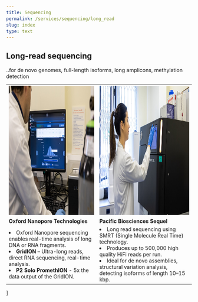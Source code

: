 ```yaml
---
title: Sequencing
permalink: /services/sequencing/long_read
slug: index
type: text
---
```


## Long-read sequencing 

..for de novo genomes, full-length isoforms, long amplicons, methylation detection

<div class="table">
  <table>
    <tr>
        <td><a href="https://nanoporetech.com/"><img src="/assets/images/machines/ont.jpg" width="350" height="350"/></a></td>
        <td><a href="https://www.google.com/url?q=https%3A%2F%2Fwww.pacb.com%2F&sa=D&sntz=1&usg=AOvVaw0DGj-ca6Aba836xUBMkTTl"><img src="/assets/images/machines/pacbio.jpg" width="350" height="350"/></a></td>
        </tr>
        <tr>
        <td><b>Oxford Nanopore Technologies</b></td>
        <td><b>Pacific Biosciences Sequel</b></td>
        </tr>
        <tr>
        <td>
          <li>Oxford Nanopore sequencing enables real-time analysis of long DNA or RNA fragments.</li>
          <li><b>GridION</b> – Ultra-long reads, direct RNA sequencing, real-time analysis. </li>
          <li><b>P2 Solo PromethION</b> - 5x the data output of the GridION.</li>
        </td>
        <td>
          <li>Long read sequencing using SMRT (Single Molecule Real Time) technology.</li>
          <li> Produces up to 500,000 high quality HiFi reads per run.</li>
          <li>Ideal for de novo assemblies, structural variation analysis, detecting isoforms of length 10–15 kbp.</li>
          </td>
          </tr>
          </table>
          </div>



]